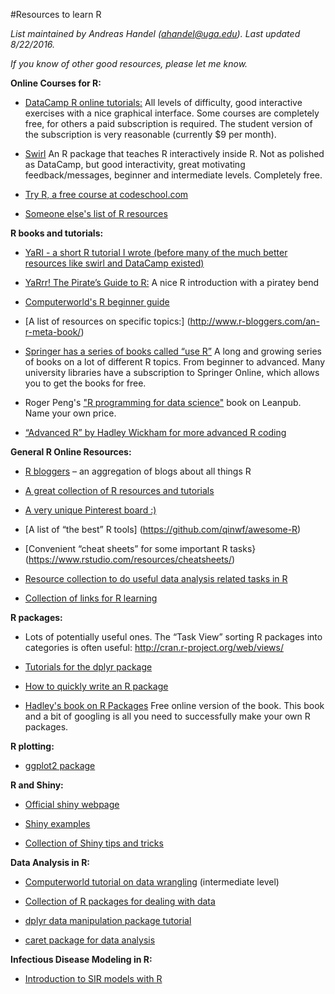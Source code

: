 #Resources to learn R

*List maintained by Andreas Handel (ahandel@uga.edu). Last updated 8/22/2016.*

*If you know of other good resources, please let me know.*

**Online Courses for R:**

-   [DataCamp R online tutorials:](https://www.datacamp.com/)
    All levels of difficulty, good interactive exercises with a nice graphical interface. Some courses are completely free, for others a paid subscription is required. The student version of the subscription is very reasonable (currently $9 per month).

-   [Swirl](http://swirlstats.com/) 
	An R package that teaches R interactively inside R. Not as polished as DataCamp, but good interactivity, great motivating feedback/messages, beginner and intermediate levels. Completely free.

-   [Try R, a free course at codeschool.com](https://www.codeschool.com/courses/try-r)

-   [Someone else's list of R resources](http://www.r-bloggers.com/moocs-and-courses-to-learn-r/)
 
**R books and tutorials:**

-   [YaRI - a short R tutorial I wrote (before many of the much better resources like swirl and DataCamp existed)](http://handelgroup.uga.edu/resources_teaching/)

- 	[YaRrr! The Pirate’s Guide to R:](http://nathanieldphillips.com/thepiratesguidetor/) A nice R introduction with a piratey bend

-   [Computerworld's R beginner guide](http://www.computerworld.com/s/article/9239625/Beginner\_s\_guide\_to\_R\_Introduction) 

-   [A list of resources on specific topics:] (http://www.r-bloggers.com/an-r-meta-book/)

-   [Springer has a series of books called “use R”](http://www.springer.com/series/6991) 
	A long and growing series of books on a lot of different R topics. From beginner to advanced. Many university libraries have a subscription to Springer Online, which allows you to get the books for free.

- 	Roger Peng's ["R programming for data science"](https://leanpub.com/rprogramming) book on Leanpub. Name your own price.	
	
-   [“Advanced R” by Hadley Wickham for more advanced R coding](http://adv-r.had.co.nz/)


**General R Online Resources:**

-   [R bloggers](r-bloggers.com) – an aggregation of blogs about all things R

-   [A great collection of R resources and tutorials](http://www.ats.ucla.edu/stat/r/)

-   [A very unique Pinterest board :) ](http://www.pinterest.com/zellner/fun-projects-for-r/)

-   [A list of “the best” R tools] (https://github.com/qinwf/awesome-R)

-   [Convenient “cheat sheets” for some important R tasks}(https://www.rstudio.com/resources/cheatsheets/)

-   [Resource collection to do useful data analysis related tasks in R](http://rddj.info/)

-   [Collection of links for R learning](http://blog.revolutionanalytics.com/2015/10/learning-r-oct-2015.html)


**R packages:**

-   Lots of potentially useful ones. The “Task View” sorting R packages
    into categories is often useful:
    <http://cran.r-project.org/web/views/>

-   [Tutorials for the dplyr package](http://rpubs.com/justmarkham/)

-   [How to quickly write an R package](http://hilaryparker.com/2014/04/29/writing-an-r-package-from-scratch/)

-   [Hadley's book on R Packages](http://r-pkgs.had.co.nz/)
	Free online version of the book. This book and a bit of googling is all you need to successfully make your own R packages. 

	
**R plotting:**

-   [ggplot2 package](http://ggplot2.org/)


**R and Shiny:**

-   [Official shiny webpage](http://shiny.rstudio.com/)

-   [Shiny examples](http://www.showmeshiny.com/)

-   [Collection of Shiny tips and tricks](https://github.com/daattali/advanced-shiny)


**Data Analysis in R:**

-   [Computerworld tutorial on data wrangling](http://www.computerworld.com/s/article/9243391/4\_data\_wrangling\_tasks\_in\_R\_for\_advanced\_beginners)
    (intermediate level)

-   [Collection of R packages for dealing with data](http://www.computerworld.com/article/2921176/business-intelligence/great-r-packages-for-data-import-wrangling-visualization.html)

	
-   [dplyr data manipulation package tutorial](http://www.r-bloggers.com/hands-on-dplyr-tutorial-for-faster-data-manipulation-in-r/)

-   [caret package for data analysis](http://topepo.github.io/caret/index.html)


**Infectious Disease Modeling in R:**

-   [Introduction to SIR models with R](http://sherrytowers.com/2012/12/11/simple-epidemic-modelling-with-an-sir-model/)
